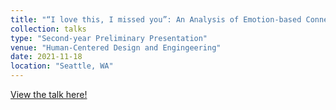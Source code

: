```yaml
---
title: "“I love this, I missed you”: An Analysis of Emotion-based Connections in an Online Fanfiction Community"
collection: talks
type: "Second-year Preliminary Presentation"
venue: "Human-Centered Design and Engingeering"
date: 2021-11-18
location: "Seattle, WA"
---
```


<a href="https://docs.google.com/presentation/d/1rQ2wXwDSG8dtxZ23G69tP_m_GH1D046WsC4P8ISuFmM/edit?usp=sharing">View the talk here!</a>

